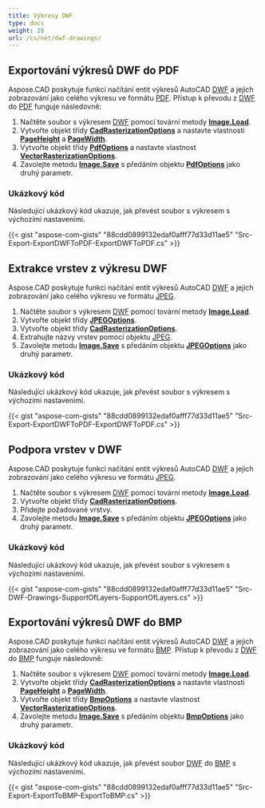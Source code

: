 ```yaml
---
title: Výkresy DWF
type: docs
weight: 20
url: /cs/net/dwf-drawings/
---
```


## **Exportování výkresů DWF do PDF**

Aspose.CAD poskytuje funkci načítání entit výkresů AutoCAD [DWF](https://docs.fileformat.com/cad/dwf/) a jejich zobrazování jako celého výkresu ve formátu [PDF](https://docs.fileformat.com/pdf/). Přístup k převodu z [DWF](https://docs.fileformat.com/cad/dwf/) do [PDF](https://docs.fileformat.com/pdf/) funguje následovně:

1. Načtěte soubor s výkresem [DWF](https://docs.fileformat.com/cad/dwf/) pomocí tovární metody [**Image.Load**](https://reference.aspose.com/cad/net/aspose.cad.image/load/methods/2).
1. Vytvořte objekt třídy [**CadRasterizationOptions**](https://reference.aspose.com/cad/net/aspose.cad.imageoptions/cadrasterizationoptions) a nastavte vlastnosti [**PageHeight**](https://reference.aspose.com/cad/net/aspose.cad.imageoptions/vectorrasterizationoptions/properties/pageheight) a [**PageWidth**](https://reference.aspose.com/cad/net/aspose.cad.imageoptions/vectorrasterizationoptions/properties/pagewidth).
1. Vytvořte objekt třídy [**PdfOptions**](https://reference.aspose.com/cad/net/aspose.cad.imageoptions/pdfoptions) a nastavte vlastnost [**VectorRasterizationOptions**](https://reference.aspose.com/cad/net/aspose.cad.imageoptions/vectorrasterizationoptions).
1. Zavolejte metodu [**Image.Save**](https://reference.aspose.com/cad/net/aspose.cad/image/methods/save/index) s předáním objektu [**PdfOptions**](https://reference.aspose.com/cad/net/aspose.cad.imageoptions/pdfoptions) jako druhý parametr.

### Ukázkový kód

Následující ukázkový kód ukazuje, jak převést soubor s výkresem s výchozími nastaveními.

{{< gist "aspose-com-gists" "88cdd0899132edaf0afff77d33d11ae5" "Src-Export-ExportDWFToPDF-ExportDWFToPDF.cs" >}}

## **Extrakce vrstev z výkresu DWF**

Aspose.CAD poskytuje funkci načítání entit výkresů AutoCAD [DWF](https://docs.fileformat.com/cad/dwf/) a jejich zobrazování jako celého výkresu ve formátu [JPEG](https://docs.fileformat.com/image/jpeg/).

1. Načtěte soubor s výkresem [DWF](https://docs.fileformat.com/cad/dwf/) pomocí tovární metody [**Image.Load**](https://reference.aspose.com/cad/net/aspose.cad.image/load/methods/2).
1. Vytvořte objekt třídy [**JPEGOptions**](https://reference.aspose.com/cad/net/aspose.cad.imageoptions/jpegoptions).
1. Vytvořte objekt třídy [**CadRasterizationOptions**](https://reference.aspose.com/cad/net/aspose.cad.imageoptions/cadrasterizationoptions).
1. Extrahujte názvy vrstev pomocí objektu [JPEG](https://docs.fileformat.com/image/jpeg/).
1. Zavolejte metodu [**Image.Save**](https://reference.aspose.com/cad/net/aspose.cad/image/methods/save/index) s předáním objektu [**JPEGOptions**](https://reference.aspose.com/cad/net/aspose.cad.imageoptions/jpegoptions) jako druhý parametr.

### Ukázkový kód

Následující ukázkový kód ukazuje, jak převést soubor s výkresem s výchozími nastaveními.

{{< gist "aspose-com-gists" "88cdd0899132edaf0afff77d33d11ae5" "Src-Export-ExportDWFToPDF-ExportDWFToPDF.cs" >}}

## **Podpora vrstev v DWF**

Aspose.CAD poskytuje funkci načítání entit výkresů AutoCAD [DWF](https://docs.fileformat.com/cad/dwf/) a jejich zobrazování jako celého výkresu ve formátu [JPEG](https://docs.fileformat.com/image/jpeg/).

1. Načtěte soubor s výkresem [DWF](https://docs.fileformat.com/cad/dwf/) pomocí tovární metody [**Image.Load**](https://reference.aspose.com/cad/net/aspose.cad.image/load/methods/2).
1. Vytvořte objekt třídy [**CadRasterizationOptions**](https://reference.aspose.com/cad/net/aspose.cad.imageoptions/cadrasterizationoptions).
1. Přidejte požadované vrstvy.
1. Zavolejte metodu [**Image.Save**](https://reference.aspose.com/cad/net/aspose.cad/image/methods/save/index) s předáním objektu [**JPEGOptions**](https://reference.aspose.com/cad/net/aspose.cad.imageoptions/jpegoptions) jako druhý parametr.

### Ukázkový kód

Následující ukázkový kód ukazuje, jak převést soubor s výkresem s výchozími nastaveními.

{{< gist "aspose-com-gists" "88cdd0899132edaf0afff77d33d11ae5" "Src-DWF-Drawings-SupportOfLayers-SupportOfLayers.cs" >}}

## **Exportování výkresů DWF do BMP**

Aspose.CAD poskytuje funkci načítání entit výkresů AutoCAD [DWF](https://docs.fileformat.com/cad/dwf/) a jejich zobrazování jako celého výkresu ve formátu [BMP](https://docs.fileformat.com/image/bmp/). Přístup k převodu z [DWF](https://docs.fileformat.com/cad/dwf/) do [BMP](https://docs.fileformat.com/image/bmp/) funguje následovně:

1. Načtěte soubor s výkresem [DWF](https://docs.fileformat.com/cad/dwf/) pomocí tovární metody [**Image.Load**](https://reference.aspose.com/cad/net/aspose.cad.image/load/methods/2).
1. Vytvořte objekt třídy [**CadRasterizationOptions**](https://reference.aspose.com/cad/net/aspose.cad.imageoptions/cadrasterizationoptions) a nastavte vlastnosti [**PageHeight**](https://reference.aspose.com/cad/net/aspose.cad.imageoptions/vectorrasterizationoptions/properties/pageheight) a [**PageWidth**](https://reference.aspose.com/cad/net/aspose.cad.imageoptions/vectorrasterizationoptions/properties/pagewidth).
1. Vytvořte objekt třídy [**BmpOptions**](https://reference.aspose.com/cad/net/aspose.cad.imageoptions/bmpoptions) a nastavte vlastnost [**VectorRasterizationOptions**](https://reference.aspose.com/cad/net/aspose.cad.imageoptions/vectorrasterizationoptions).
1. Zavolejte metodu [**Image.Save**](https://reference.aspose.com/cad/net/aspose.cad/image/methods/save/index) s předáním objektu [**BmpOptions**](https://reference.aspose.com/cad/net/aspose.cad.imageoptions/bmpoptions) jako druhý parametr.

### Ukázkový kód

Následující ukázkový kód ukazuje, jak převést soubor [DWF](https://docs.fileformat.com/cad/dwf/) do [BMP](https://docs.fileformat.com/image/bmp/) s výchozími nastaveními.

{{< gist "aspose-com-gists" "88cdd0899132edaf0afff77d33d11ae5" "Src-Export-ExportToBMP-ExportToBMP.cs" >}}
